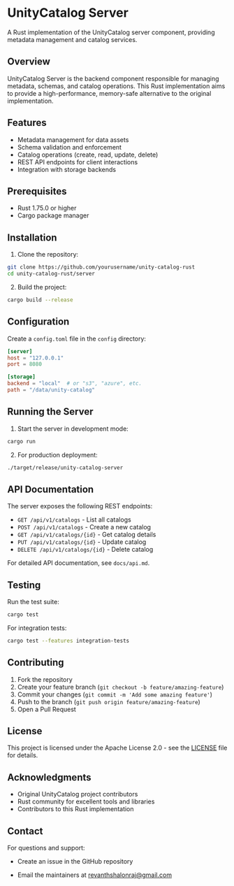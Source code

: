 # UnityCatalog Server

A Rust implementation of the UnityCatalog server component, providing metadata management and catalog services.

## Overview

UnityCatalog Server is the backend component responsible for managing metadata, schemas, and catalog operations. This Rust implementation aims to provide a high-performance, memory-safe alternative to the original implementation.

## Features

- Metadata management for data assets
- Schema validation and enforcement
- Catalog operations (create, read, update, delete)
- REST API endpoints for client interactions
- Integration with storage backends

## Prerequisites

- Rust 1.75.0 or higher
- Cargo package manager

## Installation

1. Clone the repository:
```bash
git clone https://github.com/yourusername/unity-catalog-rust
cd unity-catalog-rust/server
```

2. Build the project:
```bash
cargo build --release
```

## Configuration

Create a `config.toml` file in the `config` directory:

```toml
[server]
host = "127.0.0.1"
port = 8080

[storage]
backend = "local"  # or "s3", "azure", etc.
path = "/data/unity-catalog"
```

## Running the Server

1. Start the server in development mode:
```bash
cargo run
```

2. For production deployment:
```bash
./target/release/unity-catalog-server
```

## API Documentation

The server exposes the following REST endpoints:

- `GET /api/v1/catalogs` - List all catalogs
- `POST /api/v1/catalogs` - Create a new catalog
- `GET /api/v1/catalogs/{id}` - Get catalog details
- `PUT /api/v1/catalogs/{id}` - Update catalog
- `DELETE /api/v1/catalogs/{id}` - Delete catalog

For detailed API documentation, see `docs/api.md`.

## Testing

Run the test suite:

```bash
cargo test
```

For integration tests:

```bash
cargo test --features integration-tests
```

## Contributing

1. Fork the repository
2. Create your feature branch (`git checkout -b feature/amazing-feature`)
3. Commit your changes (`git commit -m 'Add some amazing feature'`)
4. Push to the branch (`git push origin feature/amazing-feature`)
5. Open a Pull Request

## License

This project is licensed under the Apache License 2.0 - see the [LICENSE](LICENSE) file for details.

## Acknowledgments

- Original UnityCatalog project contributors
- Rust community for excellent tools and libraries
- Contributors to this Rust implementation

## Contact

For questions and support:
- Create an issue in the GitHub repository
<!--- Join our Discord community [link]-->
- Email the maintainers at revanthshalonraj@gmail.com
